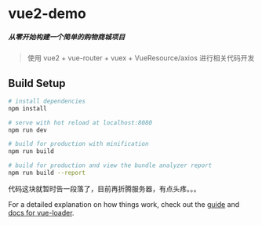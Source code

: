 # vue2-demo

##### 从零开始构建一个简单的购物商城项目
> 使用 vue2 + vue-router + vuex + VueResource/axios 进行相关代码开发

## Build Setup

``` bash
# install dependencies
npm install

# serve with hot reload at localhost:8080
npm run dev

# build for production with minification
npm run build

# build for production and view the bundle analyzer report
npm run build --report
```

代码这块就暂时告一段落了，目前再折腾服务器，有点头疼。。。

For a detailed explanation on how things work, check out the [guide](http://vuejs-templates.github.io/webpack/) and [docs for vue-loader](http://vuejs.github.io/vue-loader).
